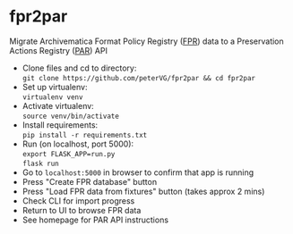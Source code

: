 # fpr2par
Migrate Archivematica Format Policy Registry ([FPR](https://www.archivematica.org/en/docs/archivematica-1.11/user-manual/preservation/preservation-planning/)) data to a Preservation Actions Registry ([PAR](https://openpreservation.org/events/collaborative-preservation-with-par/)) API

* Clone files and cd to directory:  
  `git clone https://github.com/peterVG/fpr2par && cd fpr2par`  
* Set up virtualenv:  
  `virtualenv venv`  
* Activate virtualenv:  
  `source venv/bin/activate`  
* Install requirements:  
  `pip install -r requirements.txt`         
* Run (on localhost, port 5000):  
  `export FLASK_APP=run.py`  
  `flask run`  
* Go to `localhost:5000` in browser to confirm that app is running
* Press "Create FPR database" button
* Press "Load FPR data from fixtures" button (takes approx 2 mins)
* Check CLI for import progress
* Return to UI to browse FPR data
* See homepage for PAR API instructions
